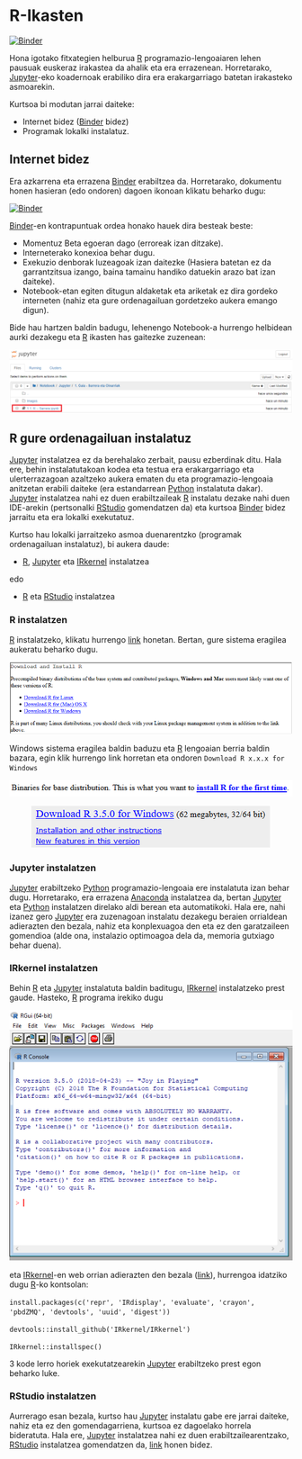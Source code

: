 # R-Ikasten

[![Binder](https://mybinder.org/badge.svg)](https://mybinder.org/v2/gh/AsBaZa/R-Ikasten/master)

Hona igotako fitxategien helburua [R](http://www.cran.r-project.org/) programazio-lengoaiaren lehen pausuak euskeraz irakastea da ahalik eta era errazenean. Horretarako, [Jupyter](http://jupyter.org/)-eko koadernoak erabiliko dira era erakargarriago batetan irakasteko asmoarekin.

Kurtsoa bi modutan jarrai daiteke: 
 - Internet bidez ([Binder](https://mybinder.org/) bidez)
 - Programak lokalki instalatuz.

## Internet bidez

Era azkarrena eta errazena [Binder](https://mybinder.org/) erabiltzea da. Horretarako, dokumentu honen hasieran (edo ondoren) dagoen ikonoan klikatu beharko dugu:

[![Binder](https://mybinder.org/badge.svg)](https://mybinder.org/v2/gh/AsBaZa/R-Ikasten/master)

[Binder](https://mybinder.org/)-en kontrapuntuak ordea honako hauek dira besteak beste:
 - Momentuz Beta egoeran dago (erroreak izan ditzake).
 - Interneterako konexioa behar dugu.
 - Exekuzio denborak luzeagoak izan daitezke (Hasiera batetan ez da garrantzitsua izango, baina tamainu handiko datuekin arazo bat izan daiteke).
 - Notebook-etan egiten ditugun aldaketak eta ariketak ez dira gordeko interneten (nahiz eta gure ordenagailuan gordetzeko aukera emango digun).
 
Bide hau hartzen baldin badugu, lehenengo Notebook-a hurrengo helbidean aurki dezakegu eta [R](http://www.cran.r-project.org/) ikasten has gaitezke zuzenean:
 
<p align="center">
  <img src="Images/jupyter_begin.png">
</p>
 
 
## R gure ordenagailuan instalatuz

[Jupyter](http://jupyter.org/) instalatzea ez da berehalako zerbait, pausu ezberdinak ditu. Hala ere, behin instalatutakoan kodea eta testua era erakargarriago eta ulerterrazagoan azaltzeko aukera ematen du eta programazio-lengoaia anitzetan erabili daiteke (era estandarrean [Python](https://www.python.org/) instalatuta dakar). [Jupyter](http://jupyter.org/) instalatzea nahi ez duen erabiltzaileak [R](http://www.cran.r-project.org/) instalatu dezake nahi duen IDE-arekin (pertsonalki [RStudio](https://www.rstudio.com/) gomendatzen da) eta kurtsoa [Binder](https://mybinder.org/) bidez jarraitu eta era lokalki exekutatuz.

Kurtso hau lokalki jarraitzeko asmoa duenarentzko (programak ordenagailuan instalatuz), bi aukera daude:
 - [R](http://www.cran.r-project.org/), [Jupyter](http://jupyter.org/) eta [IRkernel](https://irkernel.github.io/) instalatzea
 
edo
 - [R](http://www.cran.r-project.org/) eta [RStudio](https://www.rstudio.com/) instalatzea

### R instalatzen

[R](http://www.cran.r-project.org/) instalatzeko, klikatu hurrengo [link](https://cran.r-project.org/) honetan. Bertan, gure sistema eragilea aukeratu beharko dugu.

![Irudia 1](Images/R_install.png "Irudia 1")

Windows sistema eragilea baldin baduzu eta [R](http://www.cran.r-project.org/) lengoaian berria baldin bazara, egin klik hurrengo link horretan eta ondoren `Download R x.x.x for Windows`

<p align="center">
  <img src="Images/R_install_windows.png">
</p>
<p align="center">
  <img src="Images/R_download_windows.png">
</p>

### Jupyter instalatzen

[Jupyter](http://jupyter.org/) erabiltzeko [Python](https://www.python.org/) programazio-lengoaia ere instalatuta izan behar dugu. Horretarako, era errazena [Anaconda](https://www.anaconda.com/download/) instalatzea da, bertan [Jupyter](http://jupyter.org/) eta [Python](https://www.python.org/) instalatzen direlako aldi berean eta automatikoki. Hala ere, nahi izanez gero [Jupyter](http://jupyter.org/) era zuzenagoan instalatu dezakegu beraien orrialdean adierazten den bezala, nahiz eta konplexuagoa den eta ez den garatzaileen gomendioa (alde ona, instalazio optimoagoa dela da, memoria gutxiago behar duena). 

### IRkernel instalatzen

Behin [R](http://www.cran.r-project.org/) eta [Jupyter](http://jupyter.org/) instalatuta baldin baditugu, [IRkernel](https://irkernel.github.io/) instalatzeko prest gaude. Hasteko, [R](http://www.cran.r-project.org/) programa irekiko dugu
<p align="center">
  <img src="Images/R_console.png">
</p>

eta [IRkernel](https://irkernel.github.io/)-en web orrian adierazten den bezala ([link](https://irkernel.github.io/installation/)), hurrengoa idatziko dugu [R](http://www.cran.r-project.org/)-ko kontsolan:

`install.packages(c('repr', 'IRdisplay', 'evaluate', 'crayon', 'pbdZMQ', 'devtools', 'uuid', 'digest'))`

`devtools::install_github('IRkernel/IRkernel')`

`IRkernel::installspec()`

3 kode lerro horiek exekutatzearekin [Jupyter](http://jupyter.org/) erabiltzeko prest egon beharko luke.

### RStudio instalatzen

Aurrerago esan bezala, kurtso hau [Jupyter](http://jupyter.org/) instalatu gabe ere jarrai daiteke, nahiz eta ez den gomendagarriena, kurtsoa ez dagoelako horrela bideratuta. Hala ere, [Jupyter](http://jupyter.org/) instalatzea nahi ez duen erabiltzailearentzako, [RStudio](https://www.rstudio.com/) instalatzea gomendatzen da, [link](https://www.rstudio.com/products/rstudio/download/) honen bidez.
